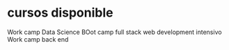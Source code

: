 # cursos disponible 

Work camp Data Science
BOot camp full stack web development intensivo
Work camp back end

